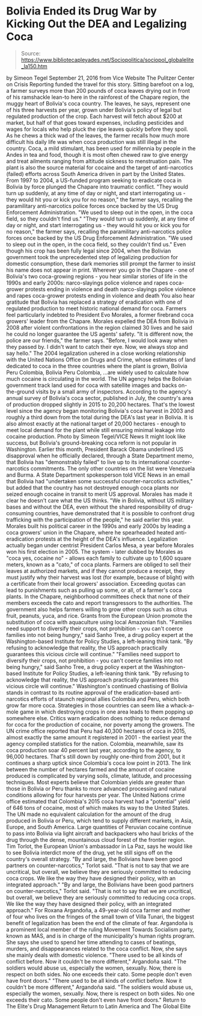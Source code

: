 # Bolivia Ended its Drug War by Kicking Out the DEA and Legalizing Coca

> Source: https://www.bibliotecapleyades.net/Sociopolitica/sociopol_globalelite_la150.htm

by Simeon Tegel September 21, 2016
from Vice Website
The Pulitzer Center on Crisis Reporting
funded the travel for this story.
Sitting barefoot on a log, a farmer surveys more than 200 pounds of coca leaves drying out in front of his ramshackle lean-to here in the rainforest of the Chapare region, the muggy heart of Bolivia's coca country.
The leaves, he says, represent one of his three harvests per year, grown under Bolivia's policy of legal but regulated production of the crop.
Each harvest will fetch about $200 at market, but half of that goes toward expenses, including pesticides and wages for locals who help pluck the ripe leaves quickly before they spoil.
As he chews a thick wad of the leaves, the farmer recalls how much more difficult his daily life was when coca production was still illegal in the country.
Coca, a mild stimulant, has been used for millennia by people in the Andes in tea and food, though it is most often chewed raw to give energy and treat ailments ranging from altitude sickness to menstruation pain.
The plant is also the source material for cocaine and the target of anti-narcotics (failed) efforts across South America driven in part by the United States.
From 1997 to 2004, a US-funded program seeking to eradicate coca in Bolivia by force plunged the Chapare into traumatic conflict.
"They would turn up suddenly, at any time of day or night, and start interrogating us - they would hit you or kick you for no reason," the farmer says, recalling the paramilitary anti-narcotics police forces once backed by the US Drug Enforcement Administration. "We used to sleep out in the open, in the coca field, so they couldn't find us."
"They would turn up suddenly, at any time of day or night, and start interrogating us - they would hit you or kick you for no reason," the farmer says, recalling the paramilitary anti-narcotics police forces once backed by the US Drug Enforcement Administration.
"We used to sleep out in the open, in the coca field, so they couldn't find us."
Even though his crop has been fully legal since 2004, when the Bolivian government took the unprecedented step of legalizing production for domestic consumption, these dark memories still prompt the farmer to insist his name does not appear in print.
Wherever you go in the Chapare - one of Bolivia's two coca-growing regions - you hear similar stories of life in the 1990s and early 2000s:
narco-slayings police violence and rapes coca-grower protests ending in violence and death
narco-slayings
police violence and rapes
coca-grower protests ending in violence and death
You also hear gratitude that Bolivia has replaced a strategy of eradication with one of regulated production to meet historic national demand for coca.
Farmers feel particularly indebted to President Evo Morales, a former firebrand coca growers' leader from the Chapare.
Morales expelled the DEA from Bolivia in 2008 after violent confrontations in the region claimed 30 lives and he said he could no longer guarantee the US agents' safety.
"It is different now, the police are our friends," the farmer says. "Before, I would look away when they passed by. I didn't want to catch their eye. Now, we always stop and say hello."
The 2004 legalization ushered in a close working relationship with the United Nations Office on Drugs and Crime, whose estimates of land dedicated to coca in the three countries where the plant is grown,
Bolivia Peru Colombia,
Bolivia
Peru
Colombia,
...are widely used to calculate how much cocaine is circulating in the world.
The UN agency helps the Bolivian government track land used for coca with satellite images and backs on-the-ground visits by a small army of inspectors.
According to the agency's annual survey of Bolivia's coca sector, published in July, the country's area of production dropped slightly in 2015 to 20,200 hectares.
That's the lowest level since the agency began monitoring Bolivia's coca harvest in 2003 and roughly a third down from the total during the DEA's last year in Bolivia.
It is also almost exactly at the national target of 20,000 hectares - enough to meet local demand for the plant while still ensuring minimal leakage into cocaine production.
Photo by Simeon Tegel/VICE News
It might look like success, but Bolivia's ground-breaking coca reform is not popular in Washington.
Earlier this month, President Barack Obama underlined US disapproval when he officially declared, through a State Department memo, that Bolivia has "demonstrably failed" to live up to its international counter-narcotics commitments.
The only other countries on the list were Venezuela and Burma.
A State Department spokesperson told VICE News in an email that Bolivia had "undertaken some successful counter-narcotics activities," but added that the country has not destroyed enough coca plants nor seized enough cocaine in transit to merit US approval.
Morales has made it clear he doesn't care what the US thinks.
"We in Bolivia, without US military bases and without the DEA, even without the shared responsibility of drug-consuming countries, have demonstrated that it is possible to confront drug trafficking with the participation of the people," he said earlier this year.
Morales built his political career in the 1990s and early 2000s by leading a coca growers' union in the Chapare, where he spearheaded heated anti-eradication protests at the height of the DEA's influence.
Legalization actually began under centrist President Carlos Mesa, a year before Morales won his first election in 2005.
The system - later dubbed by Morales as "coca yes, cocaine no" - allows each family to cultivate up to 1,600 square meters, known as a "cato," of coca plants. Farmers are obliged to sell their leaves at authorized markets, and if they cannot produce a receipt, they must justify why their harvest was lost (for example, because of blight) with a certificate from their local growers' association.
Exceeding quotas can lead to punishments such as pulling up some, or all, of a farmer's coca plants. In the Chapare, neighborhood committees check that none of their members exceeds the cato and report transgressors to the authorities.
The government also helps farmers willing to grow other crops such as citrus fruit, peanuts, yuca, and rice.
Grants from the European Union promote the substitution of coca with aquaculture using local Amazonian fish.
"Families need support to diversify their crops, not prohibition - you can't coerce families into not being hungry," said Sanho Tree, a drug policy expert at the Washington-based Institute for Policy Studies, a left-leaning think tank. "By refusing to acknowledge that reality, the US approach practically guarantees this vicious circle will continue."
"Families need support to diversify their crops, not prohibition - you can't coerce families into not being hungry," said Sanho Tree, a drug policy expert at the Washington-based Institute for Policy Studies, a left-leaning think tank.
"By refusing to acknowledge that reality, the US approach practically guarantees this vicious circle will continue."
Washington's continued chastising of Bolivia stands in contrast to its routine approval of the eradication-based anti-narcotics efforts of staunch regional allies Colombia and Peru, which both grow far more coca.
Strategies in those countries can seem like a whack-a-mole game in which destroying crops in one area leads to them popping up somewhere else. Critics warn eradication does nothing to reduce demand for coca for the production of cocaine, nor poverty among the growers.
The UN crime office reported that Peru had 40,300 hectares of coca in 2015, almost exactly the same amount it registered in 2001 - the earliest year the agency compiled statistics for the nation.
Colombia, meanwhile, saw its coca production soar 40 percent last year, according to the agency, to 96,000 hectares. That's still down by roughly one-third from 2001, but it continues a sharp uptick since Colombia's coca low point in 2013.
The link between the number of hectares farmed and the amount of cocaine produced is complicated by varying soils, climate, latitude, and processing techniques. Most experts believe that Colombian yields are greater than those in Bolivia or Peru thanks to more advanced processing and natural conditions allowing for four harvests per year.
The United Nations crime office estimated that Colombia's 2015 coca harvest had a "potential" yield of 646 tons of cocaine, most of which makes its way to the United States.
The UN made no equivalent calculation for the amount of the drug produced in Bolivia or Peru, which tend to supply different markets, in Asia, Europe, and South America.
Large quantities of Peruvian cocaine continue to pass into Bolivia via light aircraft and backpackers who haul bricks of the drug through the dense, mountainous cloud forest of the frontier region.
Tim Torlot, the European Union's ambassador in La Paz, says he would like to see Bolivia interdict more of the drug, yet he still signs off on the country's overall strategy.
"By and large, the Bolivians have been good partners on counter-narcotics," Torlot said. "That is not to say that we are uncritical, but overall, we believe they are seriously committed to reducing coca crops. We like the way they have designed their policy, with an integrated approach."
"By and large, the Bolivians have been good partners on counter-narcotics," Torlot said.
"That is not to say that we are uncritical, but overall, we believe they are seriously committed to reducing coca crops. We like the way they have designed their policy, with an integrated approach."
For Roxana Argandoña, a 49-year-old coca farmer and mother of four who lives on the fringes of the small town of Villa Tunari, the biggest benefit of legalization has been the end of the climate of fear.
Argandoña is a prominent local member of the ruling Movement Towards Socialism party, known as MAS, and is in charge of the municipality's human rights program.
She says she used to spend her time attending to cases of beatings, murders, and disappearances related to the coca conflict.
Now, she says she mainly deals with domestic violence.
"There used to be all kinds of conflict before. Now it couldn't be more different," Argandoña said. "The soldiers would abuse us, especially the women, sexually. Now, there is respect on both sides. No one exceeds their cato. Some people don't even have front doors."
"There used to be all kinds of conflict before. Now it couldn't be more different," Argandoña said.
"The soldiers would abuse us, especially the women, sexually. Now, there is respect on both sides. No one exceeds their cato. Some people don't even have front doors."
Return to The Elite's Drug Management
Return to Latin America and The Global Elite
